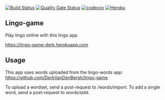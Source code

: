 [![Build Status](https://travis-ci.com/DerkVanDenBergh/lingo-game.svg?token=xxQrEZvDMqo1qQjSCuLR&branch=master)](https://travis-ci.com/DerkVanDenBergh/lingo-game)
[![Quality Gate Status](https://sonarcloud.io/api/project_badges/measure?project=DerkVanDenBergh_lingo-game&metric=alert_status)](https://sonarcloud.io/dashboard?id=DerkVanDenBergh_lingo-game)
[![codecov](https://codecov.io/gh/DerkVanDenBergh/lingo-game/branch/master/graph/badge.svg?token=2CRX6STQSL)](https://codecov.io/gh/DerkVanDenBergh/lingo-game)
[![Heroku](https://heroku-badge.herokuapp.com/?app=lingo-game-derk)](https://lingo-game-derk.herokuapp.com)

## Lingo-game ##

Play lingo online with this lingo app. 

https://lingo-game-derk.herokuapp.com

## Usage ##

This app uses words uploaded from the lingo-words app: https://github.com/DerkVanDenBergh/lingo-game. 

To upload a wordset, send a post-request to _/words/import_. To add a single word, send a post-request to _words/add_.




